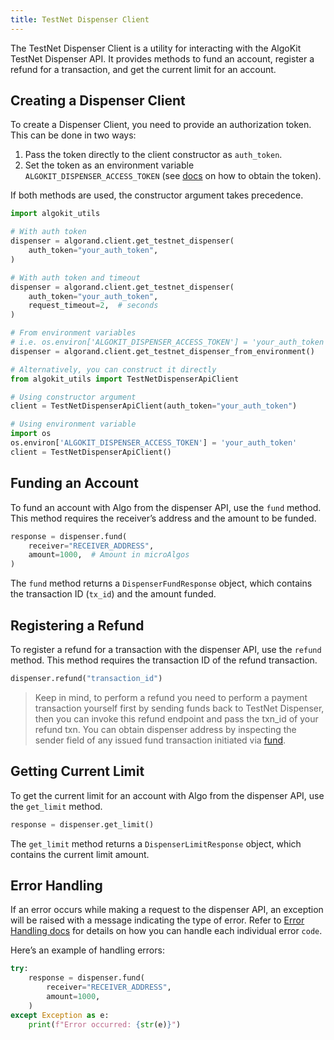 ```yaml
---
title: TestNet Dispenser Client
---
```


The TestNet Dispenser Client is a utility for interacting with the AlgoKit TestNet Dispenser API. It provides methods to fund an account, register a refund for a transaction, and get the current limit for an account.

## Creating a Dispenser Client

To create a Dispenser Client, you need to provide an authorization token. This can be done in two ways:

1. Pass the token directly to the client constructor as `auth_token`.
2. Set the token as an environment variable `ALGOKIT_DISPENSER_ACCESS_TOKEN` (see [docs](https://github.com/algorandfoundation/algokit-cli/blob/main/docs/features/dispenser#login) on how to obtain the token).

If both methods are used, the constructor argument takes precedence.

```python
import algokit_utils

# With auth token
dispenser = algorand.client.get_testnet_dispenser(
    auth_token="your_auth_token",
)

# With auth token and timeout
dispenser = algorand.client.get_testnet_dispenser(
    auth_token="your_auth_token",
    request_timeout=2,  # seconds
)

# From environment variables
# i.e. os.environ['ALGOKIT_DISPENSER_ACCESS_TOKEN'] = 'your_auth_token'
dispenser = algorand.client.get_testnet_dispenser_from_environment()

# Alternatively, you can construct it directly
from algokit_utils import TestNetDispenserApiClient

# Using constructor argument
client = TestNetDispenserApiClient(auth_token="your_auth_token")

# Using environment variable
import os
os.environ['ALGOKIT_DISPENSER_ACCESS_TOKEN'] = 'your_auth_token'
client = TestNetDispenserApiClient()
```

## Funding an Account

To fund an account with Algo from the dispenser API, use the `fund` method. This method requires the receiver’s address and the amount to be funded.

```python
response = dispenser.fund(
    receiver="RECEIVER_ADDRESS",
    amount=1000,  # Amount in microAlgos
)
```

The `fund` method returns a `DispenserFundResponse` object, which contains the transaction ID (`tx_id`) and the amount funded.

## Registering a Refund

To register a refund for a transaction with the dispenser API, use the `refund` method. This method requires the transaction ID of the refund transaction.

```python
dispenser.refund("transaction_id")
```

> Keep in mind, to perform a refund you need to perform a payment transaction yourself first by sending funds back to TestNet Dispenser, then you can invoke this refund endpoint and pass the txn_id of your refund txn. You can obtain dispenser address by inspecting the sender field of any issued fund transaction initiated via [fund]().

## Getting Current Limit

To get the current limit for an account with Algo from the dispenser API, use the `get_limit` method.

```python
response = dispenser.get_limit()
```

The `get_limit` method returns a `DispenserLimitResponse` object, which contains the current limit amount.

## Error Handling

If an error occurs while making a request to the dispenser API, an exception will be raised with a message indicating the type of error. Refer to [Error Handling docs](https://github.com/algorandfoundation/algokit/blob/main/docs/testnet_api#error-handling) for details on how you can handle each individual error `code`.

Here’s an example of handling errors:

```python
try:
    response = dispenser.fund(
        receiver="RECEIVER_ADDRESS",
        amount=1000,
    )
except Exception as e:
    print(f"Error occurred: {str(e)}")
```
